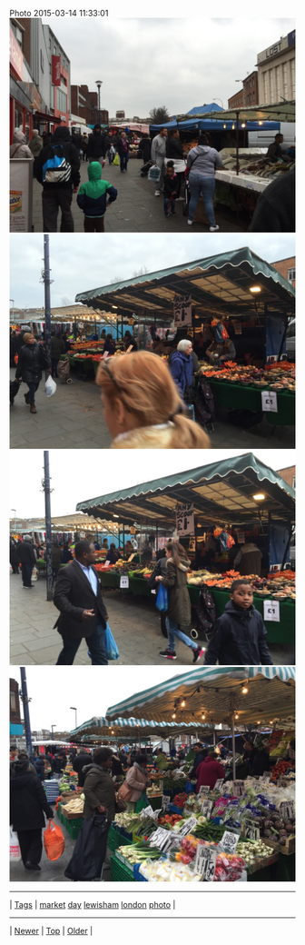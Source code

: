 <!--
title: Photo 2015-03-14 11
date: 2020-06-28T15:02:25.067Z
tags: market, day, lewisham, london, photo
-->












Photo 2015-03-14 11:33:01
![](113589441437-0.jpg)
![](113589441437-1.jpg)
![](113589441437-2.jpg)
![](113589441437-3.jpg)

<!--BOTTOM-POST-NAVIGATION-->
---

| [Tags](tags.md) | [market](tag-market.md) [day](tag-day.md) [lewisham](tag-lewisham.md) [london](tag-london.md) [photo](tag-photo.md) |

---

| [Newer](112780370202.md) | [Top](index.md) | [Older](113862039837.md) |